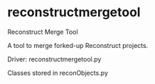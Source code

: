 reconstructmergetool
====================

Reconstruct Merge Tool

A tool to merge forked-up Reconstruct projects.

Driver:
reconstructmergetool.py

Classes stored in reconObjects.py
